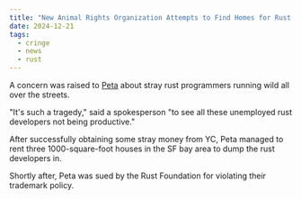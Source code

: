 ```yaml
---
title: "New Animal Rights Organization Attempts to Find Homes for Rust Developrs"
date: 2024-12-21
tags: 
  - cringe
  - news
  - rust
---
```


A concern was raised to [Peta](https://uncyclopedia.com/wiki/People_Eating_Tasty_Animals) about stray rust programmers running wild all over the streets.

"It's such a tragedy," said a spokesperson "to see all these unemployed rust developers not being productive."

After successfully obtaining some stray money from YC, Peta managed to rent three 1000-square-foot houses in the SF bay area to dump the rust developers in.

Shortly after, Peta was sued by the Rust Foundation for violating their trademark policy.

